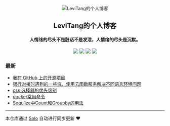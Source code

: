 <p align="center"><img alt="LeviTang的个人博客" src="https://static.b3log.org/images/brand/solo-32.png"></p><h2 align="center">
LeviTang的个人博客
</h2>

<h4 align="center">人情绪的尽头不是脏话不是发泄，人情绪的尽头是沉默。</h4>
<p align="center"><a title="LeviTang的个人博客" target="_blank" href="https://github.com/OpenGemini/solo-blog"><img src="https://img.shields.io/github/last-commit/OpenGemini/solo-blog.svg?style=flat-square&color=FF9900"></a>
<a title="GitHub repo size in bytes" target="_blank" href="https://github.com/OpenGemini/solo-blog"><img src="https://img.shields.io/github/repo-size/OpenGemini/solo-blog.svg?style=flat-square"></a>
<a title="Solo Version" target="_blank" href="https://github.com/b3log/solo/releases"><img src="https://img.shields.io/badge/solo-3.6.3-f1e05a.svg?style=flat-square&color=blueviolet"></a>
<a title="Hits" target="_blank" href="https://github.com/b3log/hits"><img src="https://hits.b3log.org/OpenGemini/solo-blog.svg"></a></p>

### 最新

* [我在 GitHub 上的开源项目](https://www.tanglifeng.cn/my-github-repos)
* [银行对接时遇到的一些坑，使用云函数服务解决不同语言环境问题](https://www.tanglifeng.cn/articles/2019/09/20/1568961977210.html)
* [css 选择器的优先级别](https://www.tanglifeng.cn/articles/2019/08/29/1567049692195.html)
* [docker常用命令](https://www.tanglifeng.cn/articles/2019/08/20/1566272512813.html)
* [Sequlize中Count和Groupby的用法](https://www.tanglifeng.cn/articles/2019/08/16/1565946555822.html)



---

本仓库通过 [Solo](https://github.com/b3log/solo) 自动进行同步更新 ❤️ 